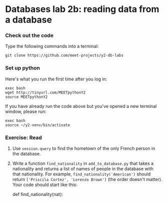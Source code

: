 # Databases lab 2b: reading data from a database

### Check out the code

Type the following commands into a terminal:

    git clone https://github.com/meet-projects/y2-db-labs

### Set up python

Here's what you run the first time after you log in:

    exec bash
    wget http://tinyurl.com/MEETpythonY2
    source MEETpythonY2

If you have already run the code above but you've opened a new terminal window, please run:

    exec bash
    source ~/y2-venv/bin/activate

### Exercise: Read

1. Use `session.query` to find the hometown of the only French person in the database.

2. Write a function `find_nationality` in `add_to_database.py` that takes a
   nationality and returns a list of names of people in the database with that
   nationality. For example, `find_nationality('American')` should return
   `['Priscila Cortez', 'Lorenzo Brown']` (the order doesn't matter). Your code
   should start like this:

    def find_nationality(nat):
